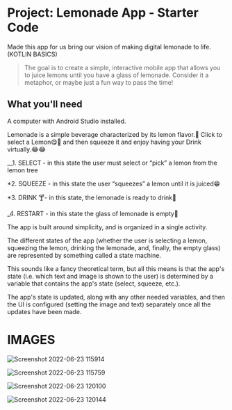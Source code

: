 # Project: Lemonade App - Starter Code

Made this app for us bring our vision of making digital lemonade to life. (KOTLIN BASICS)

> The goal is to create a simple, interactive mobile app that allows you to juice lemons until you have a glass of lemonade. 
> Consider it a metaphor, or maybe just a fun way to pass the time!

## What you'll need
   A computer with Android Studio installed.

Lemonade is a simple beverage characterized by its lemon flavor.🍋
Click to select a Lemon😋🤤 and then squeeze it and enjoy having your Drink virtually.😂😂

__1. SELECT - in this state the user must select or “pick” a lemon from the lemon tree 

*2. SQUEEZE - in this state the user “squeezes” a lemon until it is juiced😁

*3. DRINK 🍸- in this state, the lemonade is ready to drink🍋

_4. RESTART - in this state the glass of lemonade is empty💛

The app is built around simplicity, and is organized in a single activity.

The different states of the app (whether the user is selecting a lemon, squeezing the lemon, drinking the lemonade, and, 
finally, the empty glass) are represented by something called a state machine. 

This sounds like a fancy theoretical term, but all this means is that the app's state (i.e. which text and image is shown to the user) is determined by a variable that contains the app's state (select, squeeze, etc.).

The app's state is updated, along with any other needed variables, and then the UI is configured (setting the image and text) separately once all the updates have been made.
 
 # IMAGES
 
![Screenshot 2022-06-23 115914](https://user-images.githubusercontent.com/89247662/175230633-d3c1eca7-ee92-4433-a656-8794e74c3d3e.png)


![Screenshot 2022-06-23 115759](https://user-images.githubusercontent.com/89247662/175230661-509316ae-e3c1-4f19-a302-18c80cbd1c7b.png)


![Screenshot 2022-06-23 120100](https://user-images.githubusercontent.com/89247662/175230800-fbfde286-4ed9-4cef-b6d3-4e4e0cb871a6.png)


![Screenshot 2022-06-23 120144](https://user-images.githubusercontent.com/89247662/175230907-a992cb33-25e6-4e4c-9f83-192df2376130.png)

